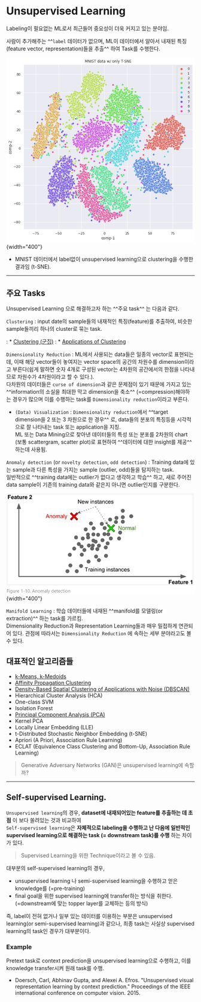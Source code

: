 # Unsupervised Learning

Labeling이 필요없는 ML로서 최근들어 중요성이 더욱 커지고 있는 분야임.

사람이 추가해주는 ^^`label` 데이터가 없으며, 
ML이 데이터에서 알아서 내재된 특징(feature vector, representation)들을 추출^^ 하여 Task를 수행한다.

![](../img/ch00/tSNE_MNIST.png){width="400"}

* MNIST 데이터에서 label없이 unsupervised learning으로 clustering을 수행한 결과임 (t-SNE).

---

## 주요 Tasks

Unsupervised Learning 으로 해결하고자 하는 ^^주요 task^^ 는 다음과 같다.

`Clustering`
: input date의 sample들의 내재적인 특징(feature)를 추출하여, 비슷한 sample들끼리 하나의 cluster로 묶는 task.  

: * [Clustering (군집)](../ch07/clustering.md)
: * [Applications of Clustering](https://ds31x.blogspot.com/2023/08/ml-clustering.html) 


`Dimensionality Reduction`
: ML에서 사용되는 data들은 일종의 vector로 표현되는데, 이때 해당 vector들이 놓여지는 vector space의 공간의 차원수를 dimension이라고 부른다(쉽게 말하면 숫자 4개로 구성된 vector는 4차원의 공간에서의 한점을 나타내므로 차원수가 4차원이라고 할 수 있다.).  
다차원의 데이터들은 `curse of dimension`과 같은 문제점이 있기 때문에 가지고 있는 ^^information의 소실을 최대한 막고 dimension을 축소^^ (=compression)해야하는 경우가 많으며 이를 수행하는 task를 `Dimensionality reduction`이라고 부른다.

* `(Data) Visualization` : `Dimensionality reduction`에서 ^^target dimension을 2 또는 3 차원으로 한 경우^^ 로, data들의 분포의 특징등을 시각적으로 잘 나타내는 task 또는 application을 지칭.  
ML 또는 Data Mining으로 찾아낸 데이터들의 특성 또는 분포를 2차원의 chart (보통 scattergram, scatter plot)로 표현하여 ^^데이터에 대한 insight를 제공^^ 하는데 사용됨.

`Anomaly detection` (or `novelty detection`, `odd detection`)
: Training data에 있는 sample과 다른 특성을 가지는 sample (outlier, odd)들을 탐지하는 task.  
일반적으로 ^^training data에는 outlier가 없다고 생각하고 학습^^ 하고, 새로 주어진 data sample이 기존의 training data와 같은지 아니면 outlier인지를 구분한다.

![](../img/ch00/anomaly_detection.png){width="400"}

`Manifold Learning`
: 학습 데이터들에 내재된 ^^manifold를 모델링(or extraction)^^ 하는 task를 가르킴.  
Dimensionality Reduction과 Representation Learning들과 매우 밀접하게 연관되어 있다. 관점에 따라서는 `Dimensionality Reduction` 에 속하는 세부 분야라고도 볼 수 있다. 

## 대표적인 알고리즘들

* [k-Means, k-Medoids](https://dsaint31.me/mkdocs_site/ML/ch07/clustering/#k-means)
* [Affinity Propagation Clustering](https://dsaint31.me/mkdocs_site/ML/ch07/clustering/#affinity-propagation-clustering)
* [Density-Based Spatial Clustering of Applications with Noise (DBSCAN)](https://dsaint31.me/mkdocs_site/ML/ch07/clustering/#density-based-spatial-clustering-of-applications-with-noise-dbscan)
* Hierarchical Cluster Analysis (HCA)
* One-class SVM
* Isolation Forest
* [Principal Component Analysis (PCA)](../ch06/ml_pca.md)
* Kernel PCA
* Locally Linear Embedding (LLE)
* t-Distributed Stochastic Neighbor Embedding (t-SNE)
* Apriori (A Priori, Association Rule Learning)
* ECLAT (Equivalence Class Clustering and Bottom-Up, Association Rule Learning)

> Generative Adversary Networks (GAN)은 unsupervised learning에 속할까?

---

## Self-supervised Learning.

`Unsupervised learning`의 경우, **dataset에 내재되어있는 feature를 추출하는 데 초점** 이 보다 쏠려있는 것과 비교하여  
`Self-supervised learning`은 **자체적으로 labeling을 수행하고 난 다음에 일반적인 supervised learning으로 해결하는 task (= downstream task)를 수행** 하는 차이가 있다.

> Supervised Learning을 위한 Technique이라고 볼 수 있음.

대부분의 self-supervised learning의 경우, 

* unsupervised learning 나 semi-supervised learning을 수행하고 얻은 knowledge를 (=pre-training)
* final goal을 위한 supervised learning에 transfer하는 방식을 취한다. (=downstream에 맞는 topper layer를 교체하는 등의 방식)

즉, label이 전혀 없거나 일부 있는 데이터를 이용하는 부분은 unsupervised learning(or semi-supervised learning)과 같으나, 최종 task는 사실상 supervised learning의 task인 경우가 대부분이다.

### Example

Pretext task로 context prediction을 unsupervised learning으로 수행하고, 이를 knowledge transfer시켜 원래 task를 수행.

* Doersch, Carl, Abhinav Gupta, and Alexei A. Efros. "Unsupervised visual representation learning by context prediction." Proceedings of the IEEE international conference on computer vision. 2015.
